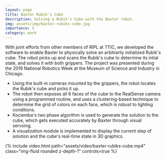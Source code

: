 ```yaml
---
layout: page
title: Baxter Rubik's Cube
description: Solving a Rubik's Cube with the Baxter robot.
img: assets/img/baxter-rubiks-cube.jpg
importance: 3
category: work
---
```


With joint efforts from other members of RIPL at TTIC, we developed the software to enable Baxter to physically solve an arbitrarily initialized Rubik's cube. The robot picks up and scans the Rubik's cube to determine its intial state, and solves it with both grippers. The project was presented during the 2019 National Robotics Week at the Museum of Science and Industry in Chicago.

* Using the built-in cameras mounted by the grippers, the robot locates the Rubik's cube and picks it up.
* The robot then exposes all 6 faces of the cube to the RealSense camera using a programmed routine, and uses a clustering-based technique to determine the grid of colors on each face, which is robust to lighting conditions.
* Kociemba's two phase algorithm is used to generate the solution to the cube, which gets executed accurately by Baxter through visual servoing.
* A visualization module is implemented to display the current step of solution and the cube's real-time state in 3D graphics.

<div class="row">
    <div class="col-sm mt-3 mt-md-0">
        {% include video.html path="assets/video/baxter-rubiks-cube.mp4" class="img-fluid rounded z-depth-1" controls=true %}
    </div>
</div>
